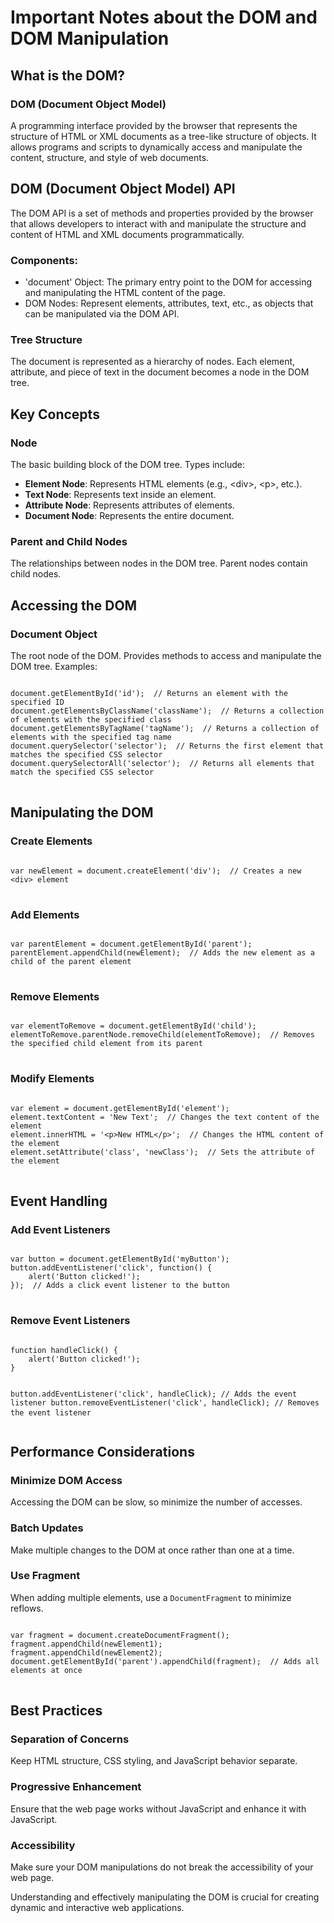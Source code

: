 <h1>Important Notes about the DOM and DOM Manipulation</h1>

<h2>What is the DOM?</h2>

<h3>DOM (Document Object Model)</h3>
<p>A programming interface provided by the browser that represents the structure of HTML or XML documents as a tree-like structure of objects. It allows programs and scripts to dynamically access and manipulate the content, structure, and style of web documents.</p>

<h2>DOM (Document Object Model) API</h2>
<p>The DOM API is a set of methods and properties provided by the browser that allows developers to interact with and manipulate the structure and content of HTML and XML documents programmatically.</p>
<h3>Components:</h3>
<ul>
<li>'document' Object: The primary entry point to the DOM for accessing and manipulating the HTML content of the page.</li>
<li>DOM Nodes: Represent elements, attributes, text, etc., as objects that can be manipulated via the DOM API.</li>
</ul>

<h3>Tree Structure</h3>
<p>The document is represented as a hierarchy of nodes. Each element, attribute, and piece of text in the document becomes a node in the DOM tree.</p>

<h2>Key Concepts</h2>

<h3>Node</h3>
<p>The basic building block of the DOM tree. Types include:</p>
<ul>
    <li><b>Element Node</b>: Represents HTML elements (e.g., &lt;div&gt;, &lt;p&gt;, etc.).</li>
    <li><b>Text Node</b>: Represents text inside an element.</li>
    <li><b>Attribute Node</b>: Represents attributes of elements.</li>
    <li><b>Document Node</b>: Represents the entire document.</li>
</ul>

<h3>Parent and Child Nodes</h3>
<p>The relationships between nodes in the DOM tree. Parent nodes contain child nodes.</p>

<h2>Accessing the DOM</h2>

<h3>Document Object</h3>
<p>The root node of the DOM. Provides methods to access and manipulate the DOM tree. Examples:</p>

<pre>
<code>
document.getElementById('id');  // Returns an element with the specified ID
document.getElementsByClassName('className');  // Returns a collection of elements with the specified class
document.getElementsByTagName('tagName');  // Returns a collection of elements with the specified tag name
document.querySelector('selector');  // Returns the first element that matches the specified CSS selector
document.querySelectorAll('selector');  // Returns all elements that match the specified CSS selector
</code>
</pre>

<h2>Manipulating the DOM</h2>

<h3>Create Elements</h3>
<pre>
<code>
var newElement = document.createElement('div');  // Creates a new &lt;div&gt; element
</code>
</pre>

<h3>Add Elements</h3>
<pre>
<code>
var parentElement = document.getElementById('parent');
parentElement.appendChild(newElement);  // Adds the new element as a child of the parent element
</code>
</pre>

<h3>Remove Elements</h3>
<pre>
<code>
var elementToRemove = document.getElementById('child');
elementToRemove.parentNode.removeChild(elementToRemove);  // Removes the specified child element from its parent
</code>
</pre>

<h3>Modify Elements</h3>
<pre>
<code>
var element = document.getElementById('element');
element.textContent = 'New Text';  // Changes the text content of the element
element.innerHTML = '&lt;p&gt;New HTML&lt;/p&gt;';  // Changes the HTML content of the element
element.setAttribute('class', 'newClass');  // Sets the attribute of the element
</code>
</pre>

<h2>Event Handling</h2>

<h3>Add Event Listeners</h3>
<pre>
<code>
var button = document.getElementById('myButton');
button.addEventListener('click', function() {
    alert('Button clicked!');
});  // Adds a click event listener to the button
</code>
</pre>

<h3>Remove Event Listeners</h3>
<pre>
<code>
function handleClick() {
    alert('Button clicked!');
}

button.addEventListener('click', handleClick);  // Adds the event listener
button.removeEventListener('click', handleClick);  // Removes the event listener
</code>
</pre>

<h2>Performance Considerations</h2>

<h3>Minimize DOM Access</h3>
<p>Accessing the DOM can be slow, so minimize the number of accesses.</p>

<h3>Batch Updates</h3>
<p>Make multiple changes to the DOM at once rather than one at a time.</p>

<h3>Use Fragment</h3>
<p>When adding multiple elements, use a <code>DocumentFragment</code> to minimize reflows.</p>
<pre>
<code>
var fragment = document.createDocumentFragment();
fragment.appendChild(newElement1);
fragment.appendChild(newElement2);
document.getElementById('parent').appendChild(fragment);  // Adds all elements at once
</code>
</pre>

<h2>Best Practices</h2>

<h3>Separation of Concerns</h3>
<p>Keep HTML structure, CSS styling, and JavaScript behavior separate.</p>

<h3>Progressive Enhancement</h3>
<p>Ensure that the web page works without JavaScript and enhance it with JavaScript.</p>

<h3>Accessibility</h3>
<p>Make sure your DOM manipulations do not break the accessibility of your web page.</p>

<p>Understanding and effectively manipulating the DOM is crucial for creating dynamic and interactive web applications.</p>
